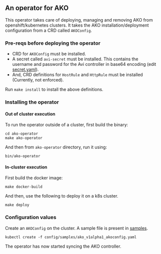 ## An operator for AKO

This operator takes care of deploying, managing and removing AKO from openshift/kubernetes clusters. It takes the AKO installation/deployment configuration from a CRD called `AKOConfig`.

### Pre-reqs before deploying the operator
- CRD for `AKOConfig` must be installed.
- A secret called `avi-secret` must be installed. This contains the username
  and password for the Avi controller in base64 encoding (edit [secret.yaml](config/secrets/secret.yaml)).
- And, CRD definitions for `HostRule` and `HttpRule` must be installed
  (Currently, not enforced).

Run `make install` to install the above definitions.

### Installing the operator
#### Out of cluster execution
To run the operator outside of a cluster, first build the binary:
```
cd ako-operator
make ako-operator
```
And then from `ako-operator` directory, run it using:
```
bin/ako-operator
```
#### In-cluster execution
First build the docker image:
```
make docker-build
```
And then, use the following to deploy it on a k8s cluster.
```
make deploy
```

### Configuration values
Create an `AKOConfig` on the cluster. A sample file is present in [samples](config/samples/ako_v1alpha1_akoconfig.yaml).

```
kubectl create -f config/samples/ako_v1alpha1_akoconfig.yaml
```
The operator has now started syncing the AKO controller.
